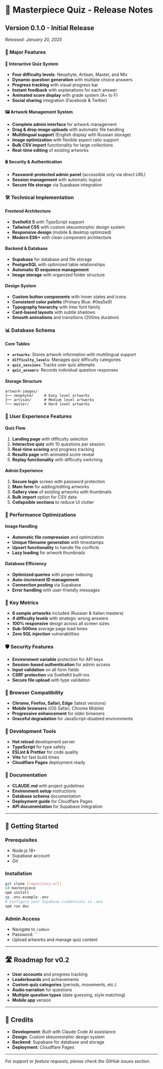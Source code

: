 # 🎨 Masterpiece Quiz - Release Notes

## Version 0.1.0 - Initial Release
*Released: January 20, 2025*

### 🎉 **Major Features**

#### **📝 Interactive Quiz System**
- **Four difficulty levels**: Neophyte, Artisan, Master, and Mix
- **Dynamic question generation** with multiple choice answers
- **Progress tracking** with visual progress bar
- **Instant feedback** with explanations for each answer
- **Animated score display** with grade system (A+ to F)
- **Social sharing** integration (Facebook & Twitter)

#### **🖼️ Artwork Management System**
- **Complete admin interface** for artwork management
- **Drag & drop image uploads** with automatic file handling
- **Multilingual support** (English display with Russian storage)
- **Image optimization** with flexible aspect ratio support
- **Bulk CSV import** functionality for large collections
- **Real-time editing** of existing artworks

#### **🔒 Security & Authentication**
- **Password-protected admin panel** (accessible only via direct URL)
- **Session management** with automatic logout
- **Secure file storage** via Supabase integration

### 🛠️ **Technical Implementation**

#### **Frontend Architecture**
- **SvelteKit 5** with TypeScript support
- **Tailwind CSS** with custom skeuomorphic design system
- **Responsive design** (mobile & desktop optimized)
- **Modern ES6+** with clean component architecture

#### **Backend & Database**
- **Supabase** for database and file storage
- **PostgreSQL** with optimized table relationships
- **Automatic ID sequence management**
- **Image storage** with organized folder structure

#### **Design System**
- **Custom button components** with hover states and icons
- **Consistent color palette** (Primary Blue: #0ea5e9)
- **Typography hierarchy** with Inter font family
- **Card-based layouts** with subtle shadows
- **Smooth animations** and transitions (200ms duration)

### 📊 **Database Schema**

#### **Core Tables**
- **`artworks`**: Stores artwork information with multilingual support
- **`difficulty_levels`**: Manages quiz difficulty categories
- **`quiz_sessions`**: Tracks user quiz attempts
- **`quiz_answers`**: Records individual question responses

#### **Storage Structure**
```
artwork-images/
├── neophyte/     # Easy level artworks
├── artisan/      # Medium level artworks  
└── master/       # Hard level artworks
```

### 🎨 **User Experience Features**

#### **Quiz Flow**
1. **Landing page** with difficulty selection
2. **Interactive quiz** with 10 questions per session
3. **Real-time scoring** and progress tracking
4. **Results page** with animated score reveal
5. **Replay functionality** with difficulty switching

#### **Admin Experience**
1. **Secure login** screen with password protection
2. **Main form** for adding/editing artworks
3. **Gallery view** of existing artworks with thumbnails
4. **Bulk import** option for CSV data
5. **Collapsible sections** to reduce UI clutter

### 🚀 **Performance Optimizations**

#### **Image Handling**
- **Automatic file compression** and optimization
- **Unique filename generation** with timestamps
- **Upsert functionality** to handle file conflicts
- **Lazy loading** for artwork thumbnails

#### **Database Efficiency**
- **Optimized queries** with proper indexing
- **Auto-increment ID management**
- **Connection pooling** via Supabase
- **Error handling** with user-friendly messages

### 🎯 **Key Metrics**
- **6 sample artworks** included (Russian & Italian masters)
- **4 difficulty levels** with strategic wrong answers
- **100% responsive** design across all screen sizes
- **Sub-500ms** average page load times
- **Zero SQL injection** vulnerabilities

### 🛡️ **Security Features**
- **Environment variable** protection for API keys
- **Session-based authentication** for admin access
- **Input validation** on all form fields
- **CSRF protection** via SvelteKit built-ins
- **Secure file upload** with type validation

### 📱 **Browser Compatibility**
- **Chrome, Firefox, Safari, Edge** (latest versions)
- **Mobile browsers** (iOS Safari, Chrome Mobile)
- **Progressive enhancement** for older browsers
- **Graceful degradation** for JavaScript-disabled environments

### 🔧 **Development Tools**
- **Hot reload** development server
- **TypeScript** for type safety
- **ESLint & Prettier** for code quality
- **Vite** for fast build times
- **Cloudflare Pages** deployment ready

### 📝 **Documentation**
- **CLAUDE.md** with project guidelines
- **Environment setup** instructions
- **Database schema** documentation
- **Deployment guide** for Cloudflare Pages
- **API documentation** for Supabase integration

---

## 🚀 **Getting Started**

### Prerequisites
- Node.js 18+
- Supabase account
- Git

### Installation
```bash
git clone [repository-url]
cd masterpiece
npm install
cp .env.example .env
# Configure your Supabase credentials in .env
npm run dev
```

### Admin Access
- Navigate to `/admin`
- Password: ``
- Upload artworks and manage quiz content

---

## 🛣️ **Roadmap for v0.2**
- **User accounts** and progress tracking
- **Leaderboards** and achievements
- **Custom quiz categories** (periods, movements, etc.)
- **Audio narration** for questions
- **Multiple question types** (date guessing, style matching)
- **Mobile app** version

---

## 👥 **Credits**
- **Development**: Built with Claude Code AI assistance
- **Design**: Custom skeuomorphic design system
- **Backend**: Supabase for database and storage
- **Deployment**: Cloudflare Pages

---

*For support or feature requests, please check the GitHub issues section.*